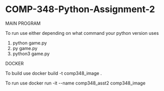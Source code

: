 # COMP-348-Python-Assignment-2

MAIN PROGRAM

To run use either depending on what command your python version uses
1. python game.py
2. py game.py
3. python3 game.py

DOCKER

To build use docker build -t comp348_image .

To run use docker run -it --name comp348_asst2 comp348_image